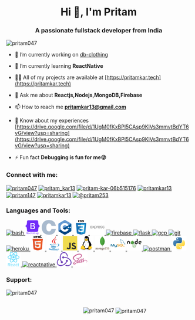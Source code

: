 <h1 align="center">Hi 👋, I'm Pritam</h1>
<h3 align="center">A passionate fullstack developer from India</h3>

<p align="left"> <img src="https://komarev.com/ghpvc/?username=pritam047&label=Profile%20views&color=0e75b6&style=flat" alt="pritam047" /> </p>

- 🔭 I’m currently working on [db-clothing](https://github.com/pritam047/db-clothing)

- 🌱 I’m currently learning **ReactNative**

- 👨‍💻 All of my projects are available at [https://pritamkar.tech](https://pritamkar.tech)

- 💬 Ask me about **Reactjs,Nodejs,MongoDB,Firebase**

- 📫 How to reach me **pritamkar13@gmail.com**

- 📄 Know about my experiences [https://drive.google.com/file/d/1UgM0fKxBPl5CAsp9KlVs3mmvtBdYT6vG/view?usp=sharing](https://drive.google.com/file/d/1UgM0fKxBPl5CAsp9KlVs3mmvtBdYT6vG/view?usp=sharing)

- ⚡ Fun fact **Debugging is fun for me😜**

<h3 align="left">Connect with me:</h3>
<p align="left">
<a href="https://dev.to/pritam047" target="blank"><img align="center" src="https://cdn.jsdelivr.net/npm/simple-icons@3.0.1/icons/dev-dot-to.svg" alt="pritam047" height="30" width="40" /></a>
<a href="https://twitter.com/pritam_kar13" target="blank"><img align="center" src="https://cdn.jsdelivr.net/npm/simple-icons@3.0.1/icons/twitter.svg" alt="pritam_kar13" height="30" width="40" /></a>
<a href="https://linkedin.com/in/pritam-kar-06b515176" target="blank"><img align="center" src="https://cdn.jsdelivr.net/npm/simple-icons@3.0.1/icons/linkedin.svg" alt="pritam-kar-06b515176" height="30" width="40" /></a>
<a href="https://instagram.com/pritamkar13" target="blank"><img align="center" src="https://cdn.jsdelivr.net/npm/simple-icons@3.0.1/icons/instagram.svg" alt="pritamkar13" height="30" width="40" /></a>
<a href="https://www.codechef.com/users/pritam147" target="blank"><img align="center" src="https://cdn.jsdelivr.net/npm/simple-icons@3.1.0/icons/codechef.svg" alt="pritam147" height="30" width="40" /></a>
<a href="https://www.hackerrank.com/pritamkar13" target="blank"><img align="center" src="https://cdn.jsdelivr.net/npm/simple-icons@3.0.1/icons/hackerrank.svg" alt="pritamkar13" height="30" width="40" /></a>
<a href="https://www.hackerearth.com/@pritam253" target="blank"><img align="center" src="https://cdn.jsdelivr.net/npm/simple-icons@3.0.1/icons/hackerearth.svg" alt="@pritam253" height="30" width="40" /></a>
</p>

<h3 align="left">Languages and Tools:</h3>
<p align="left"> <a href="https://www.gnu.org/software/bash/" target="_blank"> <img src="https://www.vectorlogo.zone/logos/gnu_bash/gnu_bash-icon.svg" alt="bash" width="40" height="40"/> </a> <a href="https://getbootstrap.com" target="_blank"> <img src="https://raw.githubusercontent.com/devicons/devicon/master/icons/bootstrap/bootstrap-plain-wordmark.svg" alt="bootstrap" width="40" height="40"/> </a> <a href="https://www.cprogramming.com/" target="_blank"> <img src="https://raw.githubusercontent.com/devicons/devicon/master/icons/c/c-original.svg" alt="c" width="40" height="40"/> </a> <a href="https://www.w3schools.com/cpp/" target="_blank"> <img src="https://raw.githubusercontent.com/devicons/devicon/master/icons/cplusplus/cplusplus-original.svg" alt="cplusplus" width="40" height="40"/> </a> <a href="https://www.w3schools.com/css/" target="_blank"> <img src="https://raw.githubusercontent.com/devicons/devicon/master/icons/css3/css3-original-wordmark.svg" alt="css3" width="40" height="40"/> </a> <a href="https://expressjs.com" target="_blank"> <img src="https://raw.githubusercontent.com/devicons/devicon/master/icons/express/express-original-wordmark.svg" alt="express" width="40" height="40"/> </a> <a href="https://firebase.google.com/" target="_blank"> <img src="https://www.vectorlogo.zone/logos/firebase/firebase-icon.svg" alt="firebase" width="40" height="40"/> </a> <a href="https://flask.palletsprojects.com/" target="_blank"> <img src="https://www.vectorlogo.zone/logos/pocoo_flask/pocoo_flask-icon.svg" alt="flask" width="40" height="40"/> </a> <a href="https://cloud.google.com" target="_blank"> <img src="https://www.vectorlogo.zone/logos/google_cloud/google_cloud-icon.svg" alt="gcp" width="40" height="40"/> </a> <a href="https://git-scm.com/" target="_blank"> <img src="https://www.vectorlogo.zone/logos/git-scm/git-scm-icon.svg" alt="git" width="40" height="40"/> </a> <a href="https://heroku.com" target="_blank"> <img src="https://www.vectorlogo.zone/logos/heroku/heroku-icon.svg" alt="heroku" width="40" height="40"/> </a> <a href="https://www.w3.org/html/" target="_blank"> <img src="https://raw.githubusercontent.com/devicons/devicon/master/icons/html5/html5-original-wordmark.svg" alt="html5" width="40" height="40"/> </a> <a href="https://www.java.com" target="_blank"> <img src="https://raw.githubusercontent.com/devicons/devicon/master/icons/java/java-original.svg" alt="java" width="40" height="40"/> </a> <a href="https://developer.mozilla.org/en-US/docs/Web/JavaScript" target="_blank"> <img src="https://raw.githubusercontent.com/devicons/devicon/master/icons/javascript/javascript-original.svg" alt="javascript" width="40" height="40"/> </a> <a href="https://www.linux.org/" target="_blank"> <img src="https://raw.githubusercontent.com/devicons/devicon/master/icons/linux/linux-original.svg" alt="linux" width="40" height="40"/> </a> <a href="https://www.mongodb.com/" target="_blank"> <img src="https://raw.githubusercontent.com/devicons/devicon/master/icons/mongodb/mongodb-original-wordmark.svg" alt="mongodb" width="40" height="40"/> </a> <a href="https://www.mysql.com/" target="_blank"> <img src="https://raw.githubusercontent.com/devicons/devicon/master/icons/mysql/mysql-original-wordmark.svg" alt="mysql" width="40" height="40"/> </a> <a href="https://nodejs.org" target="_blank"> <img src="https://raw.githubusercontent.com/devicons/devicon/master/icons/nodejs/nodejs-original-wordmark.svg" alt="nodejs" width="40" height="40"/> </a> <a href="https://postman.com" target="_blank"> <img src="https://www.vectorlogo.zone/logos/getpostman/getpostman-icon.svg" alt="postman" width="40" height="40"/> </a> <a href="https://www.python.org" target="_blank"> <img src="https://raw.githubusercontent.com/devicons/devicon/master/icons/python/python-original.svg" alt="python" width="40" height="40"/> </a> <a href="https://reactjs.org/" target="_blank"> <img src="https://raw.githubusercontent.com/devicons/devicon/master/icons/react/react-original-wordmark.svg" alt="react" width="40" height="40"/> </a> <a href="https://reactnative.dev/" target="_blank"> <img src="https://reactnative.dev/img/header_logo.svg" alt="reactnative" width="40" height="40"/> </a> <a href="https://redux.js.org" target="_blank"> <img src="https://raw.githubusercontent.com/devicons/devicon/master/icons/redux/redux-original.svg" alt="redux" width="40" height="40"/> </a> <a href="https://sass-lang.com" target="_blank"> <img src="https://raw.githubusercontent.com/devicons/devicon/master/icons/sass/sass-original.svg" alt="sass" width="40" height="40"/> </a> </p>

<h3 align="left">Support:</h3>
<p><a href="https://www.buymeacoffee.com/pritam047"> <img align="left" src="https://cdn.buymeacoffee.com/buttons/v2/default-yellow.png" height="50" width="210" alt="pritam047" /></a></p><br><br>

<p><img align="left" src="https://github-readme-stats.vercel.app/api/top-langs?username=pritam047&show_icons=true&locale=en&layout=compact" alt="pritam047" /></p>

<p>&nbsp;<img align="center" src="https://github-readme-stats.vercel.app/api?username=pritam047&show_icons=true&locale=en" alt="pritam047" /></p>




